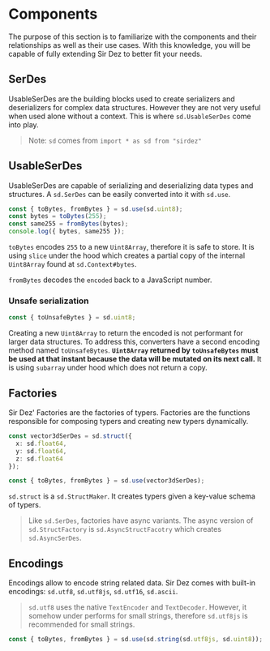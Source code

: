 # Components

The purpose of this section is to familiarize with the components and their relationships as well as their use cases. With this knowledge, you will be capable of fully extending Sir Dez to better fit your needs.

## SerDes

UsableSerDes are the building blocks used to create serializers and deserializers for complex data structures. However they are not very useful when used alone without a context. This is where `sd.UsableSerDes` come into play.

> Note: `sd` comes from `import * as sd from "sirdez"`

## UsableSerDes

UsableSerDes are capable of serializing and deserializing data types and structures. A `sd.SerDes` can be easily converted into it with `sd.use`.

```ts
const { toBytes, fromBytes } = sd.use(sd.uint8);
const bytes = toBytes(255);
const same255 = fromBytes(bytes);
console.log({ bytes, same255 });
```

`toBytes` encodes `255` to a new `Uint8Array`, therefore it is safe to store. It is using `slice` under the hood which creates a partial copy of the internal `Uint8Array` found at `sd.Context#bytes`.

`fromBytes` decodes the `encoded` back to a JavaScript number.

### Unsafe serialization

```ts
const { toUnsafeBytes } = sd.uint8;
```

Creating a new `Uint8Array` to return the encoded is not performant for larger data structures. To address this, converters have a second encoding method named `toUnsafeBytes`. **`Uint8Array` returned by `toUnsafeBytes` must be used at that instant because the data will be mutated on its next call.** It is using `subarray` under hood which does not return a copy.

## Factories

Sir Dez' Factories are the factories of typers. Factories are the functions responsible for composing typers and creating new typers dynamically.

```ts
const vector3dSerDes = sd.struct({
  x: sd.float64,
  y: sd.float64,
  z: sd.float64
});

const { toBytes, fromBytes } = sd.use(vector3dSerDes);
```

`sd.struct` is a `sd.StructMaker`. It creates typers given a key-value schema of typers.

> Like `sd.SerDes`, factories have async variants. The async version of `sd.StructFactory` is `sd.AsyncStructFacotry` which creates `sd.AsyncSerDes`.

## Encodings

Encodings allow to encode string related data. Sir Dez comes with built-in encodings: `sd.utf8`, `sd.utf8js`, `sd.utf16`, `sd.ascii`.

> `sd.utf8` uses the native `TextEncoder` and `TextDecoder`. However, it somehow under performs for small strings, therefore `sd.utf8js` is recommended for small strings.

```ts
const { toBytes, fromBytes } = sd.use(sd.string(sd.utf8js, sd.uint8));
```
